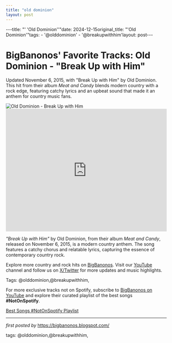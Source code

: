 ```yaml
---
title: "old dominion"
layout: post
---
```

---title: "' 'Old Dominion''"date: 2024-12-15original_title: "'Old Dominion'"tags:  - '@olddominion'  - '@breakupwithhim'layout: post---<!-- Post Title --><h1 >BigBanonos' Favorite Tracks: Old Dominion - "Break Up with Him"</h1> <!-- Introductory Text --><p >Updated November 6, 2015, with "Break Up with Him" by Old Dominion. This hit from their album <em>Meat and Candy</em> blends modern country with a rock edge, featuring catchy lyrics and an upbeat sound that made it an anthem for country music fans.</p> <!-- Featured Image --><div > <img src="https://i.ytimg.com/vi/VrgCwAM06Yg/maxresdefault.jpg" alt="Old Dominion - Break Up with Him" /></div> <!-- YouTube Video Embed --><div > <iframe width="100%" height="385" src="https://www.youtube.com/embed/VrgCwAM06Yg" title="Old Dominion - Break Up with Him" frameborder="0" allow="accelerometer; autoplay; clipboard-write; encrypted-media; gyroscope; picture-in-picture; web-share" referrerpolicy="strict-origin-when-cross-origin" allowfullscreen></iframe></div> <!-- Song Information --><div > <p><em>"Break Up with Him"</em> by Old Dominion, from their album <em>Meat and Candy</em>, released on November 6, 2015, is a modern country anthem. The song features a catchy chorus and relatable lyrics, capturing the essence of contemporary country rock.</p></div> <!-- Footer Links --><div > <p>Explore more country and rock hits on <a href="https://bigbanonos.blogspot.com/" target="_blank">BigBanonos</a>. Visit our <a href="https://www.youtube.com/@BigBanonos" target="_blank">YouTube</a> channel and follow us on <a href="https://x.com/bigbanonos" target="_blank">X/Twitter</a> for more updates and music highlights.</p></div> <!-- Tags --><p >Tags: @olddominion,@breakupwithhim,</p><!--Subscribe and Playlist Links--><div>    <p>For more exclusive tracks not on Spotify, subscribe to <a href="https://www.youtube.com/@BigBanonos" target="_blank">BigBanonos on YouTube</a> and explore their curated playlist of the best songs <strong>#NotOnSpotify</strong>.</p>    <p><a href="https://www.youtube.com/playlist?list=PLtuNtuTatqI0kFahUCbtbfenC_ET5O_tr" target="_blank">Best Songs #NotOnSpotify Playlist<br /></a></p></div><hr /><p><em>first posted by</em> <a href="https://bigbanonos.blogspot.com/" rel="noopener" target="_new">https://bigbanonos.blogspot.com/</a></p><p>tags: @olddominion,@breakupwithhim,</p>